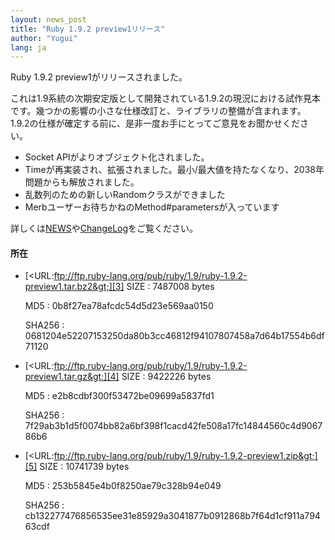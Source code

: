 ```yaml
---
layout: news_post
title: "Ruby 1.9.2 preview1リリース"
author: "Yugui"
lang: ja
---
```


Ruby 1.9.2 preview1がリリースされました。

これは1.9系統の次期安定版として開発されている1.9.2の現況における試作見本です。幾つかの影響の小さな仕様改訂と、ライブラリの整備が含まれます。
1.9.2の仕様が確定する前に、是非一度お手にとってご意見をお聞かせください。

* Socket APIがよりオブジェクト化されました。
* Timeが再実装され、拡張されました。最小/最大値を持たなくなり、2038年問題からも解放されました。
* 乱数列のための新しいRandomクラスができました
* Merbユーザーお待ちかねのMethod#parametersが入っています

詳しくは[NEWS][1]や[ChangeLog][2]をご覧ください。

#### 所在

* [&lt;URL:ftp://ftp.ruby-lang.org/pub/ruby/1.9/ruby-1.9.2-preview1.tar.bz2&gt;][3]
  SIZE
  : 7487008 bytes

  MD5
  : 0b8f27ea78afcdc54d5d23e569aa0150

  SHA256
  : 0681204e52207153250da80b3cc46812f94107807458a7d64b17554b6df71120

* [&lt;URL:ftp://ftp.ruby-lang.org/pub/ruby/1.9/ruby-1.9.2-preview1.tar.gz&gt;][4]
  SIZE
  : 9422226 bytes

  MD5
  : e2b8cdbf300f53472be09699a5837fd1

  SHA256
  : 7f29ab3b1d5f0074bb82a6bf398f1cacd42fe508a17fc14844560c4d906786b6

* [&lt;URL:ftp://ftp.ruby-lang.org/pub/ruby/1.9/ruby-1.9.2-preview1.zip&gt;][5]
  SIZE
  : 10741739 bytes

  MD5
  : 253b5845e4b0f8250ae79c328b94e049

  SHA256
  : cb132277476856535ee31e85929a3041877b0912868b7f64d1cf911a79463cdf



[1]: http://svn.ruby-lang.org/repos/ruby/trunk/NEWS 
[2]: http://svn.ruby-lang.org/repos/ruby/trunk/ChangeLog 
[3]: ftp://ftp.ruby-lang.org/pub/ruby/1.9/ruby-1.9.2-preview1.tar.bz2 
[4]: ftp://ftp.ruby-lang.org/pub/ruby/1.9/ruby-1.9.2-preview1.tar.gz 
[5]: ftp://ftp.ruby-lang.org/pub/ruby/1.9/ruby-1.9.2-preview1.zip 
